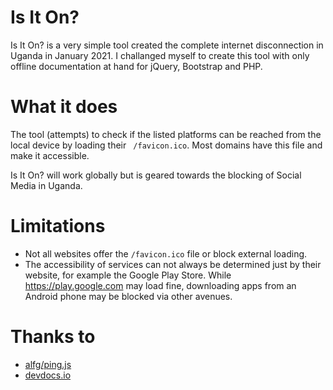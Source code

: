 # Is It On?
Is It On? is a very simple tool created the complete internet disconnection in Uganda in January 2021. I challanged myself to create this tool with only offline documentation at hand for jQuery, Bootstrap and PHP.

# What it does
The tool (attempts) to check if the listed platforms can be reached from the local device by loading their ` /favicon.ico`. Most domains have this file and make it accessible.

Is It On? will work globally but is geared towards the blocking of Social Media in Uganda.

# Limitations
* Not all websites offer the `/favicon.ico` file or block external loading.
* The accessibility of services can not always be determined just by their website, for example the Google Play Store. While https://play.google.com may load fine, downloading apps from an Android phone may be blocked via other avenues.

# Thanks to
* [alfg/ping.js](https://github.com/alfg/ping.js)
* [devdocs.io](https://www.devdocs.io)

